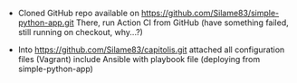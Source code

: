 - Cloned GitHub repo available on https://github.com/Silame83/simple-python-app.git
    There, run Action CI from GitHub (have something failed, still running on checkout, why...?)
   
- Into https://github.com/Silame83/capitolis.git attached all configuration files (Vagrant) include Ansible with playbook file (deploying from simple-python-app) 